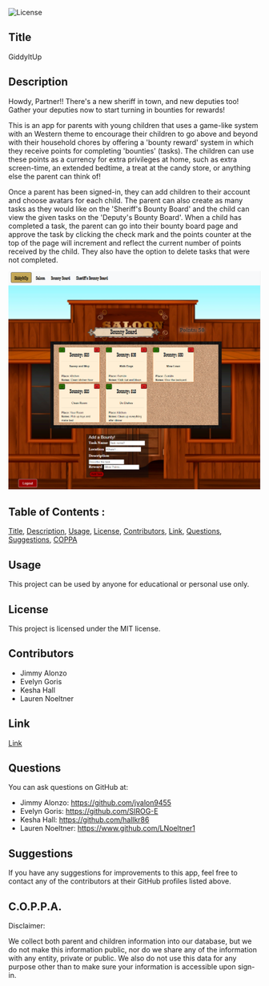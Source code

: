 ![License](https://img.shields.io/badge/License-MIT-red)

## Title

GiddyItUp

## Description

Howdy, Partner!!
There's a new sheriff in town, and new deputies too! Gather your deputies now to start turning in bounties for rewards!

This is an app for parents with young children that uses a game-like system with an Western theme to encourage their children to go above and beyond with their household chores by offering a 'bounty reward' system in which they receive points for completing 'bounties' (tasks). The children can use these points as a currency for extra privileges at home, such as extra screen-time, an extended bedtime, a treat at the candy store, or anything else the parent can think of!

Once a parent has been signed-in, they can add children to their account and choose avatars for each child. The parent can also create as many tasks as they would like on the 'Sheriff's Bounty Board' and the child can view the given tasks on the 'Deputy's Bounty Board'. When a child has completed a task, the parent can go into their bounty board page and approve the task by clicking the check mark and the points counter at the top of the page will increment and reflect the current number of points received by the child. They also have the option to delete tasks that were not completed.

![Screenshot](readmeIMG/GiddyItUp_screenshot.png)

## Table of Contents :

[Title](#Title),
[Description](#Description),
[Usage](#Usage),
[License](#License),
[Contributors](#Contributors),
[Link](#Link),
[Questions](#Questions),
[Suggestions](#Suggestions),
[COPPA](#C.O.P.P.A.)

## Usage

This project can be used by anyone for educational or personal use only.

## License

This project is licensed under the MIT license.

## Contributors

- Jimmy Alonzo
- Evelyn Goris
- Kesha Hall
- Lauren Noeltner

## Link

[Link](https://giddyitup.herokuapp.com/)

## Questions

You can ask questions on GitHub at:

- Jimmy Alonzo: https://github.com/jvalon9455
- Evelyn Goris: https://github.com/SIROG-E
- Kesha Hall: https://github.com/hallkr86
- Lauren Noeltner: https://www.github.com/LNoeltner1

## Suggestions

If you have any suggestions for improvements to this app, feel free to contact any of the contributors at their GitHub profiles listed above.

## C.O.P.P.A.

Disclaimer:

We collect both parent and children information into our database, but we do not make this information public, nor do we share any of the information with any entity, private or public. We also do not use this data for any purpose other than to make sure your information is accessible upon sign-in.
